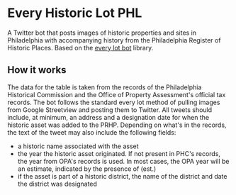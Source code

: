 # Every Historic Lot PHL

A Twitter bot that posts images of historic properties and sites in Philadelphia with accompanying history from the Philadelphia Register of Historic Places. Based on the [every lot bot](https://github.com/fitnr/everylotbot) library.

## How it works

The data for the table is taken from the records of the Philadelphia Historical Commission and the Office of Property Assessment's official tax records. The bot follows the standard every lot method of pulling images from Google Streetview and posting them to Twitter. All tweets should include, at minimum, an address and a designation date for when the historic asset was added to the PRHP. Depending on what's in the records, the text of the tweet may also include the following fields:

- a historic name associated with the asset
- the year the historic asset originated. If not present in PHC's records, the year from OPA's records is used. In most cases, the OPA year will be an estimate, indicated by the presence of (est.)
- if the asset is part of a historic district, the name of the district and date the district was designated



